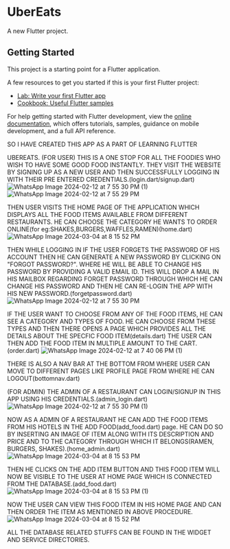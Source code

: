 # UberEats

A new Flutter project.

## Getting Started

This project is a starting point for a Flutter application.

A few resources to get you started if this is your first Flutter project:

- [Lab: Write your first Flutter app](https://docs.flutter.dev/get-started/codelab)
- [Cookbook: Useful Flutter samples](https://docs.flutter.dev/cookbook)

For help getting started with Flutter development, view the
[online documentation](https://docs.flutter.dev/), which offers tutorials,
samples, guidance on mobile development, and a full API reference.

SO I HAVE CREATED THIS APP AS A PART OF LEARNING FLUTTER

UBEREATS.
(FOR USER)
THIS IS A ONE STOP FOR ALL THE FOODIES WHO WISH TO HAVE SOME GOOD FOOD INSTANTLY.
THEY VISIT THE WEBSITE BY SIGNING UP AS A NEW USER AND THEN SUCCESSFULLY LOGGING IN WITH THEIR PRE ENTERED CREDENTIALS.(login.dart/signup.dart)
![WhatsApp Image 2024-02-12 at 7 55 30 PM (1)](https://github.com/AnujChitari/MAD-PWA-LAB-SUBMISSION/assets/112549946/062ffb30-ae3c-472e-844a-4264c3a74536)
![WhatsApp Image 2024-02-12 at 7 55 29 PM](https://github.com/AnujChitari/MAD-PWA-LAB-SUBMISSION/assets/112549946/5dfc9217-e9ae-4e1c-b202-00014ccb56f3)


THEN USER VISITS THE HOME PAGE OF THE APPLICATION WHICH DISPLAYS ALL THE FOOD ITEMS AVAILABLE FROM DIFFERENT RESTAURANTS. HE CAN CHOOSE THE CATEGORY HE WANTS TO ORDER ONLINE(for eg:SHAKES,BURGERS,WAFFLES,RAMEN)(home.dart)
![WhatsApp Image 2024-03-04 at 8 15 52 PM](https://github.com/AnujChitari/MAD-PWA-LAB-SUBMISSION/assets/112549946/888038ee-597c-45d5-aae2-735fde725604)


THEN WHILE LOGGING IN IF THE USER FORGETS THE PASSWORD OF HIS ACCOUNT THEN HE CAN GENERATE A NEW PASSWORD BY CLICKING ON "FORGOT PASSWORD?". WHERE HE WILL BE ABLE TO CHANGE HIS PASSWORD BY PROVIDING A VALID EMAIL ID. THIS WILL DROP A MAIL IN HIS MAILBOX REGARDING FORGET PASSWORD THROUGH WHICH HE CAN CHANGE HIS PASSWORD AND THEN HE CAN RE-LOGIN THE APP WITH HIS NEW PASSWORD.(forgetpassword.dart)
![WhatsApp Image 2024-02-12 at 7 55 30 PM](https://github.com/AnujChitari/MAD-PWA-LAB-SUBMISSION/assets/112549946/c890ca39-4851-45fe-b2dc-ecc55ee2e37b)


IF THE USER WANT TO CHOOSE FROM ANY OF THE FOOD ITEMS, HE CAN SEE A CATEGORY AND TYPES OF FOOD. HE CAN CHOOSE FROM THESE TYPES AND THEN THERE OPENS A PAGE WHICH PROVIDES ALL THE DETAILS ABOUT THE SPECFIC FOOD ITEM(details.dart) THE USER CAN THEN ADD THE FOOD ITEM IN MULTIPLE AMOUNT TO THE CART.(order.dart)
![WhatsApp Image 2024-02-12 at 7 40 06 PM (1)](https://github.com/AnujChitari/MAD-PWA-LAB-SUBMISSION/assets/112549946/72274f92-a7d0-461a-b5ce-4183407fa8b6)


THERE IS ALSO A NAV BAR AT THE BOTTOM FROM WHERE USER CAN MOVE TO DIFFERENT PAGES LIKE PROFILE PAGE FROM WHERE HE CAN LOGOUT(bottomnav.dart)



(FOR ADMIN)
THE ADMIN OF A RESTAURANT CAN LOGIN/SIGNUP IN THIS APP USING HIS CREDENTIALS.(admin_login.dart)
![WhatsApp Image 2024-02-12 at 7 55 30 PM (1)](https://github.com/AnujChitari/MAD-PWA-LAB-SUBMISSION/assets/112549946/6b5ee98a-5641-4778-b4a5-f69541075640)


NOW AS A ADMIN OF A RESTAURANT HE CAN ADD THE FOOD ITEMS FROM HIS HOTELS IN THE ADD FOOD(add_food.dart) page. HE CAN DO SO BY INSERTING AN IMAGE OF ITEM ALONG WITH ITS DESCRIPTION AND PRICE AND TO THE CATEGORY THROUGH WHICH IT BELONGS(RAMEN, BURGERS, SHAKES).(home_admin.dart)
![WhatsApp Image 2024-03-04 at 8 15 53 PM](https://github.com/AnujChitari/MAD-PWA-LAB-SUBMISSION/assets/112549946/c6ad1035-ffb3-4241-a326-3d3154b99a74)

THEN HE CLICKS ON THE ADD ITEM BUTTON AND THIS FOOD ITEM WILL NOW BE VISIBLE TO THE USER AT HOME PAGE WHICH IS CONNECTED FROM THE DATABASE.(add_food.dart)
![WhatsApp Image 2024-03-04 at 8 15 53 PM (1)](https://github.com/AnujChitari/MAD-PWA-LAB-SUBMISSION/assets/112549946/3a219084-4f66-46b7-9f53-142eb465e288)



NOW THE USER CAN VIEW THIS FOOD ITEM IN HIS HOME PAGE AND CAN THEN ORDER THE ITEM AS MENTIONED IN ABOVE PROCEDURE.
![WhatsApp Image 2024-03-04 at 8 15 52 PM](https://github.com/AnujChitari/MAD-PWA-LAB-SUBMISSION/assets/112549946/4afd0ad7-44e6-4d11-a356-cc2c7774b04b)


ALL THE DATABASE RELATED STUFFS CAN BE FOUND IN THE WIDGET AND SERVICE DIRECTORIES.
